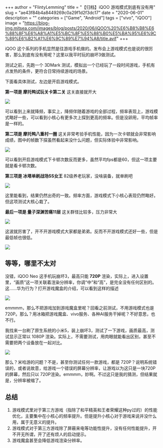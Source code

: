 +++
author = "FlintyLemming"
title = "【归档】iQOO 游戏模式到底有没有用"
slug = "ae43f84b4a8449269c0a29f1d2f3dc17"
date = "2020-06-01"
description = ""
categories = ["Game", "Android"]
tags = ["vivo", "iQOO"]
image = "https://blog-img.mitsea.com/images/blog/posts/2020/06/iQOO%20%E6%B8%B8%E6%88%8F%E6%A8%A1%E5%BC%8F%E5%88%B0%E5%BA%95%E6%9C%89%E6%B2%A1%E6%9C%89%E7%94%A8/title.avif"
+++

iQOO 这个系列的手机显然是往游戏手机做的。发布会上游戏模式也是说的很厉害，那么到底有没有用呢？这里以我平时玩的崩坏3做测试。

测试之前，先跑一个 3DMark 测试，模拟出一个已经玩了一段时间游戏，手机有点发热的条件，更符合日常持续游戏的场景。

下面看具体测试，左边是开启游戏模式。

**第一项是 摩托鸭试玩关卡第二关**
这关直接就开大

![](https://blog-img.mitsea.com/images/blog/posts/2020/06/iQOO%20%E6%B8%B8%E6%88%8F%E6%A8%A1%E5%BC%8F%E5%88%B0%E5%BA%95%E6%9C%89%E6%B2%A1%E6%9C%89%E7%94%A8/1.avif)

可以看到上来就降频，事实上，降频伴随着游戏的全部过程，频率表现上，游戏模式略好一些，可以看到小核心有更多次上探到更高的频率。但是没卵用，平均帧率是一样的。

**第二项是 摩托鸭八重村一圈**
这关非常考验手机性能，因为一次卡顿就会非常影响成绩，图中的帧数下探虽然看起来没什么问题，但实际体验中非常影响。

![](https://blog-img.mitsea.com/images/blog/posts/2020/06/iQOO%20%E6%B8%B8%E6%88%8F%E6%A8%A1%E5%BC%8F%E5%88%B0%E5%BA%95%E6%9C%89%E6%B2%A1%E6%9C%89%E7%94%A8/2.avif)

可以看到开启游戏模式下卡顿次数反而更多，虽然平均fps都是60，但这一项主要就是看卡顿次数。

**第三项是 冰塔单刷战场SS女王**
82级养老玩家，没啥装备，就单刷吧

![](https://blog-img.mitsea.com/images/blog/posts/2020/06/iQOO%20%E6%B8%B8%E6%88%8F%E6%A8%A1%E5%BC%8F%E5%88%B0%E5%BA%95%E6%9C%89%E6%B2%A1%E6%9C%89%E7%94%A8/3.avif)

这里能看到，结果仍然出奇的一致。频率方面，游戏模式下小核心表现仍然略好。但这项测试大核心栽了。

**最后一项是 量子深渊苦痛11层**
这关群怪比较多，压力非常大

![](https://blog-img.mitsea.com/images/blog/posts/2020/06/iQOO%20%E6%B8%B8%E6%88%8F%E6%A8%A1%E5%BC%8F%E5%88%B0%E5%BA%95%E6%9C%89%E6%B2%A1%E6%9C%89%E7%94%A8/4.avif)

这波就厉害了，开不开游戏模式大家都是弟弟。反而不开游戏模式还好一些，但是最低帧也很低。

![](https://blog-img.mitsea.com/images/blog/posts/2020/06/iQOO%20%E6%B8%B8%E6%88%8F%E6%A8%A1%E5%BC%8F%E5%88%B0%E5%BA%95%E6%9C%89%E6%B2%A1%E6%9C%89%E7%94%A8/5.avif)

## 等等，哪里不太对
没错，iQOO Neo 这手机玩崩坏3，最高只能 **720P** 渲染，实际上，进入设置里，“画质”这一项关联着渲染分辨率，你调“中”和“高”，是完全没有任何区别的。这……华为行为？打开游戏魔盒的介绍，可以看到这样的描述

![](https://blog-img.mitsea.com/images/blog/posts/2020/06/iQOO%20%E6%B8%B8%E6%88%8F%E6%A8%A1%E5%BC%8F%E5%88%B0%E5%BA%95%E6%9C%89%E6%B2%A1%E6%9C%89%E7%94%A8/6.avif)

emmmm，那么不把游戏加到游戏魔盒里呢？回看之前测试，不用游戏模式也是 720P。那么？用冰箱把游戏魔盒、vivo服务、各种AI服务干掉呢？不好意思，也不行。

我找来一台刷了原生系统的小米5，装上崩坏3，测试了一下游戏，画质最高，测试显示正常以 1080P 渲染。实际上，不需要测试，用肉眼就能看出区别，甚至不需要把两个设备放在一起对比。

![](https://blog-img.mitsea.com/images/blog/posts/2020/06/iQOO%20%E6%B8%B8%E6%88%8F%E6%A8%A1%E5%BC%8F%E5%88%B0%E5%BA%95%E6%9C%89%E6%B2%A1%E6%9C%89%E7%94%A8/7.avif)

那么？米哈游的问题？不是，甚至你测试任何一款游戏，都是 720P？说明系统错误的，或者说故意，给游戏一个错误的屏幕分辨率，让游戏以为这只是一块720P的屏幕，然后只以 720P渲染。emmmm，妙啊。不过这只是我的猜测，但结果就是，分辨率被缩了。

## 总结
1. 游戏模式里对于第三方游戏（指除了和平精英和王者荣耀这种py过的）的性能优化，主要集中在小核心的频率提升。但是提升小核心对于游戏来说并没什么用，属于无意义的提升。
2. 游戏模式对于第三方游戏除了屏蔽来电等功能性提升，没有任何性能提升，开不开无所谓，开了还有烦人的启动提示。
3. 游戏魔盒甚至会降低游戏渲染分辨率。